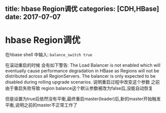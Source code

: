 title: hbase Region调优
categories: [CDH,HBase]
date: 2017-07-07
---
# hbase Region调优
在hbase shell 中输入:
`balance_switch true`

在滚动重启的时候 会有如下警告:
    The Load Balancer is not enabled which will eventually cause performance degradation in HBase as Regions will not be distributed across all RegionServers. The balancer is only expected to be disabled during rolling upgrade scenarios. 
说明重启过程中改变这个参数 之前由于重启失败导致 region balance这个默认参数被改为false后,没能自动恢复

但是设置为true后依然没有平衡,最终重启master(leader)后,新的master开始触发平衡,说明之前的master不正常工作了